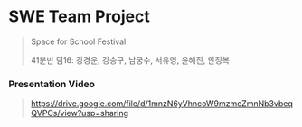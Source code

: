 # SWE Team Project

> Space for School Festival
> 
> 41분반 팀16: 강경운, 강승구, 남궁수, 서유영, 윤혜진, 안정복
> 

### Presentation Video
> https://drive.google.com/file/d/1mnzN6yVhncoW9mzmeZmnNb3vbeqQVPCs/view?usp=sharing